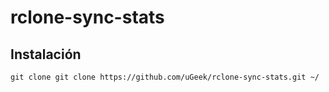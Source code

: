 # rclone-sync-stats

## Instalación
`git clone git clone https://github.com/uGeek/rclone-sync-stats.git ~/`
